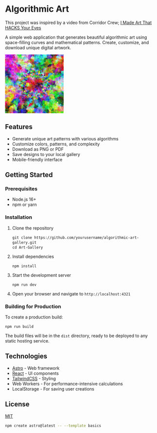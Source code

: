 # Algorithmic Art

This project was inspired by a video from Corridor Crew; [I Made Art That HACKS Your Eyes](https://www.youtube.com/watch?v=SxsN6FRXMWQ)

A simple web application that generates beautiful algorithmic art using space-filling curves and mathematical patterns. Create, customize, and download unique digital artwork.

![Algorithmic Art](public/icons/icon-192.png)

## Features

- Generate unique art patterns with various algorithms
- Customize colors, patterns, and complexity
- Download as PNG or PDF
- Save designs to your local gallery
- Mobile-friendly interface

## Getting Started

### Prerequisites

- Node.js 16+
- npm or yarn

### Installation

1. Clone the repository
   ```
   git clone https://github.com/yourusername/algorithmic-art-gallery.git
   cd Art-Gallery
   ```

2. Install dependencies
   ```
   npm install
   ```

3. Start the development server
   ```
   npm run dev
   ```

4. Open your browser and navigate to `http://localhost:4321`

### Building for Production

To create a production build:

```
npm run build
```

The build files will be in the `dist` directory, ready to be deployed to any static hosting service.

## Technologies

- [Astro](https://astro.build/) - Web framework
- [React](https://reactjs.org/) - UI components
- [TailwindCSS](https://tailwindcss.com/) - Styling
- Web Workers - For performance-intensive calculations
- LocalStorage - For saving user creations

## License

[MIT](LICENSE)

```sh
npm create astro@latest -- --template basics
```

